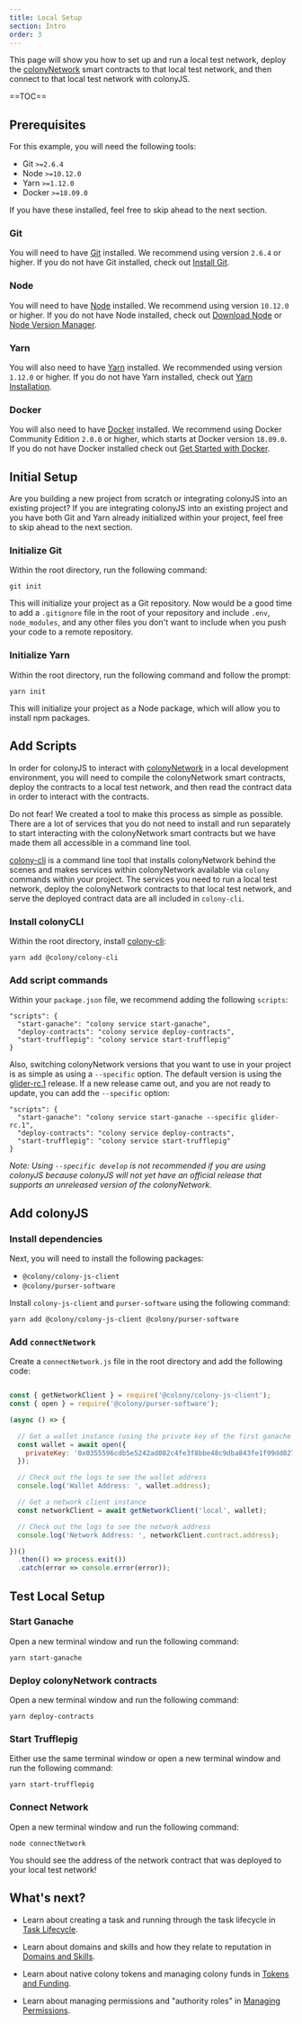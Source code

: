 ```yaml
---
title: Local Setup
section: Intro
order: 3
---
```


This page will show you how to set up and run a local test network, deploy the [colonyNetwork](https://github.com/JoinColony/colonyNetwork) smart contracts to that local test network, and then connect to that local test network with colonyJS.

==TOC==

## Prerequisites

For this example, you will need the following tools:

* Git `>=2.6.4`
* Node `>=10.12.0`
* Yarn `>=1.12.0`
* Docker `>=18.09.0`

If you have these installed, feel free to skip ahead to the next section.

### Git

You will need to have [Git](https://git-scm.com/) installed. We recommend using version `2.6.4` or higher. If you do not have Git installed, check out [Install Git](https://www.atlassian.com/git/tutorials/install-git).

### Node

You will need to have [Node](https://nodejs.org/en/) installed. We recommend using version `10.12.0` or higher. If you do not have Node installed, check out [Download Node](https://nodejs.org/en/download/) or [Node Version Manager](https://github.com/creationix/nvm).

### Yarn

You will also need to have [Yarn](https://yarnpkg.com/en/) installed. We recommended using version `1.12.0` or higher. If you do not have Yarn installed, check out [Yarn Installation](https://yarnpkg.com/lang/en/docs/install/#mac-stable).

### Docker

You will also need to have [Docker](https://www.docker.com/) installed. We recommend using Docker Community Edition `2.0.0` or higher, which starts at Docker version `18.09.0`. If you do not have Docker installed check out [Get Started with Docker](https://www.docker.com/get-started).

## Initial Setup

Are you building a new project from scratch or integrating colonyJS into an existing project? If you are integrating colonyJS into an existing project and you have both Git and Yarn already initialized within your project, feel free to skip ahead to the next section.

### Initialize Git

Within the root directory, run the following command:

```
git init
```

This will initialize your project as a Git repository. Now would be a good time to add a `.gitignore` file in the root of your repository and include `.env`, `node_modules`, and any other files you don't want to include when you push your code to a remote repository.

### Initialize Yarn

Within the root directory, run the following command and follow the prompt:

```
yarn init
```

This will initialize your project as a Node package, which will allow you to install npm packages.

## Add Scripts

In order for colonyJS to interact with [colonyNetwork](https://github.com/JoinColony/colonyNetwork) in a local development environment, you will need to compile the colonyNetwork smart contracts, deploy the contracts to a local test network, and then read the contract data in order to interact with the contracts.

Do not fear! We created a tool to make this process as simple as possible. There are a lot of services that you do not need to install and run separately to start interacting with the colonyNetwork smart contracts but we have made them all accessible in a command line tool.

[colony-cli](http://docs.colony.io/colonystarter/cli-colony-cli) is a command line tool that installs colonyNetwork behind the scenes and makes services within colonyNetwork available via `colony` commands within your project. The services you need to run a local test network, deploy the colonyNetwork contracts to that local test network, and serve the deployed contract data are all included in `colony-cli`.

### Install colonyCLI

Within the root directory, install [colony-cli](http://docs.colony.io/colonystarter/cli-colony-cli):

```
yarn add @colony/colony-cli
```

### Add script commands

Within your `package.json` file, we recommend adding the following `scripts`:

```
"scripts": {
  "start-ganache": "colony service start-ganache",
  "deploy-contracts": "colony service deploy-contracts",
  "start-trufflepig": "colony service start-trufflepig"
}
```

Also, switching colonyNetwork versions that you want to use in your project is as simple as using a `--specific` option. The default version is using the [glider-rc.1](https://github.com/JoinColony/colonyNetwork/tree/glider-rc.1) release. If a new release came out, and you are not ready to update, you can add the `--specific` option:

```
"scripts": {
  "start-ganache": "colony service start-ganache --specific glider-rc.1",
  "deploy-contracts": "colony service deploy-contracts",
  "start-trufflepig": "colony service start-trufflepig"
}
```

*Note: Using `--specific develop` is not recommended if you are using colonyJS because colonyJS will not yet have an official release that supports an unreleased version of the colonyNetwork.*

## Add colonyJS

### Install dependencies

Next, you will need to install the following packages:

- `@colony/colony-js-client`
- `@colony/purser-software`

Install `colony-js-client` and `purser-software` using the following command:

```
yarn add @colony/colony-js-client @colony/purser-software
```

### Add `connectNetwork`

Create a `connectNetwork.js` file in the root directory and add the following code:

```js

const { getNetworkClient } = require('@colony/colony-js-client');
const { open } = require('@colony/purser-software');

(async () => {

  // Get a wallet instance (using the private key of the first ganache test account)
  const wallet = await open({
    privateKey: '0x0355596cdb5e5242ad082c4fe3f8bbe48c9dba843fe1f99dd8272f487e70efae',
  });

  // Check out the logs to see the wallet address
  console.log('Wallet Address: ', wallet.address);

  // Get a network client instance
  const networkClient = await getNetworkClient('local', wallet);

  // Check out the logs to see the network address
  console.log('Network Address: ', networkClient.contract.address);

})()
  .then(() => process.exit())
  .catch(error => console.error(error));

```

## Test Local Setup

### Start Ganache

Open a new terminal window and run the following command:

```
yarn start-ganache
```

### Deploy colonyNetwork contracts

Open a new terminal window and run the following command:

```
yarn deploy-contracts
```

### Start Trufflepig

Either use the same terminal window or open a new terminal window and run the following command:

```
yarn start-trufflepig
```

### Connect Network

Open a new terminal window and run the following command:

```
node connectNetwork
```

You should see the address of the network contract that was deployed to your local test network!

## What's next?

* Learn about creating a task and running through the task lifecycle in [Task Lifecycle](/colonyjs/topics-task-lifecycle).

* Learn about domains and skills and how they relate to reputation in [Domains and Skills](/colonyjs/topics-domains-and-skills).

* Learn about native colony tokens and managing colony funds in [Tokens and Funding](/colonyjs/topics-tokens-and-funding).

* Learn about managing permissions and "authority roles" in [Managing Permissions](/colonyjs/topics-managing-permissions).
